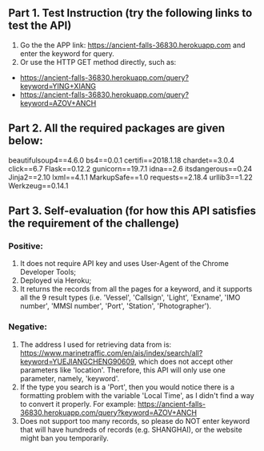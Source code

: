 ## Part 1. Test Instruction (try the following links to test the API)

1. Go the the APP link: https://ancient-falls-36830.herokuapp.com and enter the keyword for query.
2. Or use the HTTP GET method directly, such as:
* https://ancient-falls-36830.herokuapp.com/query?keyword=YING+XIANG
* https://ancient-falls-36830.herokuapp.com/query?keyword=AZOV+ANCH

## Part 2. All the required packages are given below:

beautifulsoup4==4.6.0
bs4==0.0.1
certifi==2018.1.18
chardet==3.0.4
click==6.7
Flask==0.12.2
gunicorn==19.7.1
idna==2.6
itsdangerous==0.24
Jinja2==2.10
lxml==4.1.1
MarkupSafe==1.0
requests==2.18.4
urllib3==1.22
Werkzeug==0.14.1

## Part 3. Self-evaluation (for how this API satisfies the requirement of the challenge)

### Positive:
1. It does not require API key and uses User-Agent of the Chrome Developer Tools;
2. Deployed via Heroku;
3. It returns the records from all the pages for a keyword, and it supports all the 9 result types (i.e. 'Vessel', 'Callsign', 'Light', 'Exname', 'IMO number', 'MMSI number', 'Port', 'Station', 'Photographer').

### Negative:

1. The address I used for retrieving data from is: https://www.marinetraffic.com/en/ais/index/search/all?keyword=YUEJIANGCHENG90609, which does not accept other parameters like 'location'. Therefore, this API will only use one parameter, namely, 'keyword'.
2. If the type you search is a 'Port', then you would notice there is a formatting problem with the variable 'Local Time', as I didn't find a way to convert it properly. For example: https://ancient-falls-36830.herokuapp.com/query?keyword=AZOV+ANCH
3. Does not support too many records, so please do NOT enter keyword that will have hundreds of records (e.g. SHANGHAI), or the website might ban you temporarily.


